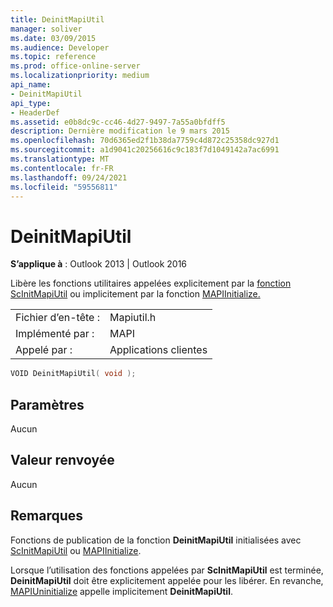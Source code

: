 ```yaml
---
title: DeinitMapiUtil
manager: soliver
ms.date: 03/09/2015
ms.audience: Developer
ms.topic: reference
ms.prod: office-online-server
ms.localizationpriority: medium
api_name:
- DeinitMapiUtil
api_type:
- HeaderDef
ms.assetid: e0b8dc9c-cc46-4d27-9497-7a55a0bfdff5
description: Dernière modification le 9 mars 2015
ms.openlocfilehash: 70d6365ed2f1b38da7759c4d872c25358dc927d1
ms.sourcegitcommit: a1d9041c20256616c9c183f7d1049142a7ac6991
ms.translationtype: MT
ms.contentlocale: fr-FR
ms.lasthandoff: 09/24/2021
ms.locfileid: "59556811"
---
```

# <a name="deinitmapiutil"></a>DeinitMapiUtil

  
  
**S’applique à** : Outlook 2013 | Outlook 2016 
  
Libère les fonctions utilitaires appelées explicitement par la [fonction ScInitMapiUtil](scinitmapiutil.md) ou implicitement par la fonction [MAPIInitialize.](mapiinitialize.md) 
  
|||
|:-----|:-----|
|Fichier d’en-tête :  <br/> |Mapiutil.h  <br/> |
|Implémenté par :  <br/> |MAPI  <br/> |
|Appelé par :  <br/> |Applications clientes  <br/> |
   
```cpp
VOID DeinitMapiUtil( void );
```

## <a name="parameters"></a>Paramètres

Aucun 
  
## <a name="return-value"></a>Valeur renvoyée

Aucun 
  
## <a name="remarks"></a>Remarques

Fonctions de publication de la fonction **DeinitMapiUtil** initialisées avec [ScInitMapiUtil](scinitmapiutil.md) ou [MAPIInitialize](mapiinitialize.md). 
  
Lorsque l’utilisation des fonctions appelées par **ScInitMapiUtil** est terminée, **DeinitMapiUtil** doit être explicitement appelée pour les libérer. En revanche, [MAPIUninitialize](mapiuninitialize.md) appelle implicitement **DeinitMapiUtil**. 
  

